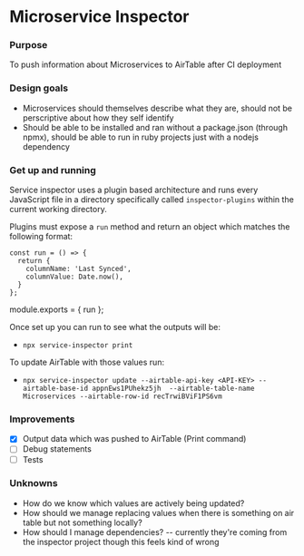 # Microservice Inspector

### Purpose
To push information about Microservices to AirTable after CI deployment

### Design goals
- Microservices should themselves describe what they are, should not be perscriptive about how they self identify
- Should be able to be installed and ran without a package.json (through npmx), should be able to run in ruby projects just with a nodejs dependency

### Get up and running

Service inspector uses a plugin based architecture and runs every JavaScript file in a directory specifically called `inspector-plugins` within the current working directory.

Plugins must expose a `run` method and return an object which matches the following format:

```
const run = () => {
  return {
    columnName: 'Last Synced',
    columnValue: Date.now(),
  }
};
```

module.exports = { run };

Once set up you can run to see what the outputs will be:
- `npx service-inspector print`

To update AirTable with those values run:
- `npx service-inspector update --airtable-api-key <API-KEY> --airtable-base-id appnEws1PUhekz5jh  --airtable-table-name Microservices --airtable-row-id recTrwiBViF1PS6vm`


### Improvements
- [x] Output data which was pushed to AirTable (Print command)
- [ ] Debug statements
- [ ] Tests

### Unknowns
- How do we know which values are actively being updated?
- How should we manage replacing values when there is something on air table but not something locally?
- How should I manage dependencies? -- currently they're coming from the inspector project though this feels kind of wrong